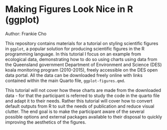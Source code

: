# Making Figures Look Nice in R (ggplot)

Author: Frankie Cho

This repository contains materials for a tutorial on styling scientific figures in `ggplot`, a popular solution for producing scientific figures in the R programming language. In this tutorial I focus on an example from ecological data, demonstrating how to do so using charts using data from the Queensland government Department of Environment and Science (DES) koala monitoring program (2010-2015), freely accessible on the DES open data portal. All the data can be downloaded freely online with links contained within the main Quarto file, `ggplot-figures.qmd`.

This tutorial will not cover how these charts are made from the downloaded data - for that the participant is referred to study the code in the quarto file and adapt it to their needs. Rather this tutorial will cover how to convert default outputs from R to suit the needs of publication and reduce visual clutter. The end goal is to make the participant aware of the several possible options and external packages available to their disposal to quickly improving the aesthetics of the figures.

